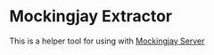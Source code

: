 # Mockingjay Extractor

This is a helper tool for using with [Mockingjay Server](https://github.com/quii/mockingjay-server/)
